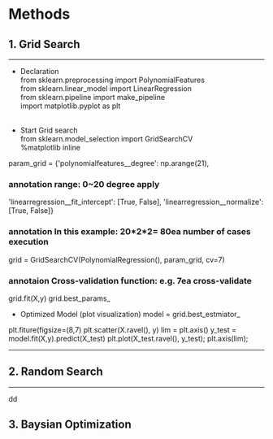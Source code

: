 # Methods

## 1. Grid Search
---------------------------------------------------------------
- Declaration <br/>
from sklearn.preprocessing import PolynomialFeatures <br/>
from sklearn.linear_model import LinearRegression <br/>
from sklearn.pipeline import make_pipeline <br/>
import matplotlib.pyplot as plt <br/><br/>

* Start Grid search <br/>
from sklearn.model_selection import GridSearchCV <br/>
%matplotlib inline <br/>

param_grid = {'polynomialfeatures__degree': np.arange(21),
<h3> annotation range: 0~20 degree apply </h3>
              'linearregression__fit_intercept': [True, False],
              'linearregression__normalize': [True, False]}
<h3> annotation In this example: 20*2*2= 80ea number of cases  execution </h3>

grid = GridSearchCV(PolynomialRegression(), param_grid, cv=7)
<h3> annotaion Cross-validation function: e.g. 7ea cross-validate </h3>

grid.fit(X,y)
grid.best_params_

* Optimized Model (plot visualization)
model = grid.best_estmiator_

plt.fiture(figsize=(8,7)
plt.scatter(X.ravel(), y)
lim = plt.axis()
y_test = model.fit(X,y).predict(X_test)
plt.plot(X_test.ravel(), y_test);
plt.axis(lim);

-----------------------------------------------------------------

## 2. Random Search
-----------------------------------------------------------------
dd





## 3. Baysian Optimization
